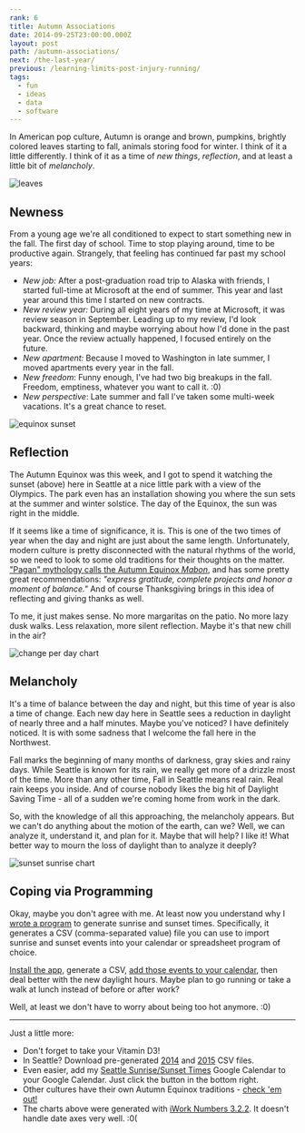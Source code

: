 ```yaml
---
rank: 6
title: Autumn Associations
date: 2014-09-25T23:00:00.000Z
layout: post
path: /autumn-associations/
next: /the-last-year/
previous: /learning-limits-post-injury-running/
tags:
  - fun
  - ideas
  - data
  - software
---
```


In American pop culture, Autumn is orange and brown, pumpkins, brightly colored leaves starting to fall, animals storing food for winter. I think of it a little differently. I think of it as a time of _new things_, _reflection_, and at least a little bit of _melancholy_.

![leaves](https://static.sinap.ps/blog/2014/Sep/leaves-1411691625098.JPG)

<div class='fold'></div>

## Newness

From a young age we're all conditioned to expect to start something new in the fall. The first day of school. Time to stop playing around, time to be productive again. Strangely, that feeling has continued far past my school years:

- _New job:_ After a post-graduation road trip to Alaska with friends, I started full-time at Microsoft at the end of summer. This year and last year around this time I started on new contracts.
- _New review year:_ During all eight years of my time at Microsoft, it was review season in September. Leading up to my review, I'd look backward, thinking and maybe worrying about how I'd done in the past year. Once the review actually happened, I focused entirely on the future.
- _New apartment:_ Because I moved to Washington in late summer, I moved apartments every year in the fall.
- _New freedom_: Funny enough, I've had two big breakups in the fall. Freedom, emptiness, whatever you want to call it. :0)
- _New perspective_: Late summer and fall I've taken some multi-week vacations. It's a great chance to reset.

![equinox sunset](https://static.sinap.ps/blog/2014/Sep/equinox_sunset-1411691632311.jpg)

## Reflection

The Autumn Equinox was this week, and I got to spend it watching the sunset (above) here in Seattle at a nice little park with a view of the Olympics. The park even has an installation showing you where the sun sets at the summer and winter solstice. The day of the Equinox, the sun was right in the middle.

If it seems like a time of significance, it is. This is one of the two times of year when the day and night are just about the same length. Unfortunately, modern culture is pretty disconnected with the natural rhythms of the world, so we need to look to some old traditions for their thoughts on the matter. ["Pagan" mythology calls the Autumn Equinox _Mabon_](http://www.huffingtonpost.com/2014/09/23/mabon-2014_n_5863384.html), and has some pretty great recommendations: _"express gratitude, complete projects and honor a moment of balance."_ And of course Thanksgiving brings in this idea of reflecting and giving thanks as well.

To me, it just makes sense. No more margaritas on the patio. No more lazy dusk walks. Less relaxation, more silent reflection. Maybe it's that new chill in the air?

![change per day chart](https://static.sinap.ps/blog/2014/Sep/change_per_day-1411692657480.png)

## Melancholy

It's a time of balance between the day and night, but this time of year is also a time of change. Each new day here in Seattle sees a reduction in daylight of nearly three and a half minutes. Maybe you've noticed? I have definitely noticed. It is with some sadness that I welcome the fall here in the Northwest.

Fall marks the beginning of many months of darkness, gray skies and rainy days. While Seattle is known for its rain, we really get more of a drizzle most of the time. More than any other time, Fall in Seattle means real rain. Real rain keeps you inside. And of course nobody likes the big hit of Daylight Saving Time - all of a sudden we're coming home from work in the dark.

So, with the knowledge of all this approaching, the melancholy appears. But we can't do anything about the motion of the earth, can we? Well, we can analyze it, understand it, and plan for it. Maybe that will help? I like it! What better way to mourn the loss of daylight than to analyze it deeply?

![sunset sunrise chart](https://static.sinap.ps/blog/2014/Sep/sunrise_sunset-1411691657761.png)

## Coping via Programming

Okay, maybe you don't agree with me. At least now you understand why I [wrote a program](https://github.com/scottnonnenberg/suncsv) to generate sunrise and sunset times. Specifically, it generates a CSV (comma-separated value) file you can use to import sunrise and sunset events into your calendar or spreadsheet program of choice.

[Install the app](https://github.com/scottnonnenberg/suncsv#setup), generate a CSV, [add those events to your calendar](https://github.com/scottnonnenberg/suncsv#add-to-google-calendar), then deal better with the new daylight hours. Maybe plan to go running or take a walk at lunch instead of before or after work?

Well, at least we don't have to worry about being too hot anymore. :0)

---

Just a little more:

- Don't forget to take your Vitamin D3!
- In Seattle? Download pre-generated [2014](https://s3.amazonaws.com/blog-scottnonnenberg-com/2014/Sep/2014.csv) and [2015](https://s3.amazonaws.com/blog-scottnonnenberg-com/2014/Sep/2015.csv) CSV files.
- Even easier, add my [Seattle Sunrise/Sunset Times](https://www.google.com/calendar/embed?src=9m16s7lk4c251q7iv0gjvddesg%40group.calendar.google.com&ctz=America/Los_Angeles) Google Calendar to your Google Calendar. Just click the button in the bottom right.
- Other cultures have their own Autumn Equinox traditions - [check 'em out!](http://mentalfloss.com/article/59049/autumnal-equinox-traditions)
- The charts above were generated with [iWork Numbers 3.2.2](https://itunes.apple.com/us/app/numbers/id409203825?mt=12). It doesn't handle date axes very well. :0(
